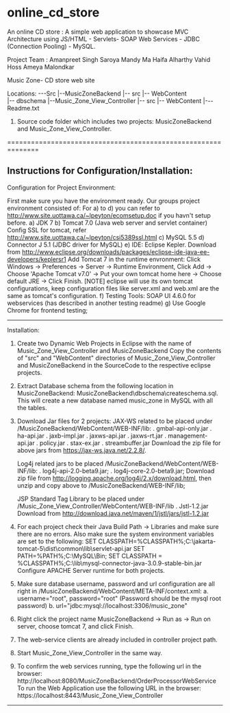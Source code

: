 online_cd_store
===============

An online CD store : 
A simple web application to showcase MVC Architecture
using JS/HTML - Servlets- SOAP Web Services - JDBC (Connection Pooling) - MySQL.

Project Team : 
Amanpreet Singh Saroya
Mandy Ma
Haifa Alharthy
Vahid Hoss
Ameya Malondkar
		    
Music Zone- CD store web site 

Locations:
---Src
    |--MusicZoneBackend
       |-- src
       |-- WebContent  
       |-- dbschema
    |--Music_Zone_View_Controller
       |-- src
       |-- WebContent
|---Readme.txt

1.    Source code folder which includes two projects: MusicZoneBackend and  Music_Zone_View_Controller.

==============================================================
    
Instructions for Configuration/Installation:
----------------------------------------------------------------
Configuration for Project Environment:

First make sure you have the environment ready. Our groups project environment consisted of:
For a) to d) you can refer to http://www.site.uottawa.ca/~lpeyton/ecomsetup.doc if you havn't setup before.
a)  JDK 7
b)  Tomcat 7.0 (Java web server and servlet container)
    Config SSL for tomcat, refer http://www.site.uottawa.ca/~lpeyton/csi5389ssl.html
c)  MySQL 5.5 
d)  Connector J 5.1 (JDBC driver for MySQL)
e)  IDE: Eclipse Kepler.
    Download from http://www.eclipse.org/downloads/packages/eclipse-ide-java-ee-developers/keplersr1
    Add Tomcat 7 in the runtime envronment:
    Click Windows -> Preferences -> Server -> Runtime Environment,
    Click Add -> Choose 'Apache Tomcat v7.0' -> Put your own tomcat home here ->
    Choose default JRE -> Click Finish.
    [NOTE] eclipse will use its own tomcat configurations, keep configuration files like server.xml and web.xml are the same as tomcat's configuration.
f)  Testing Tools: SOAP UI 4.6.0 for webservices (has described in another testing readme)
g)  Use Google Chrome for frontend testing; 

----------------------------------------------------------------

Installation:

1.    Create two Dynamic Web Projects in Eclipse with the name of Music_Zone_View_Controller and MusicZoneBackend
      Copy the contents of "src" and "WebContent" directories of Music_Zone_View_Controller 
      and MusicZoneBackend in the SourceCode to the respective eclipse projects.
2.    Extract Database schema from the following location in MusicZoneBackend: 
             MusicZoneBackend\dbschema\createschema.sql. This will create a new database named music_zone in MySQL with all the tables.
3.    Download Jar files for 2 projects:
      JAX-WS related to be placed under /MusicZoneBackend/WebContent/WEB-INF/lib: 
        . gmbal-api-only.jar
        . ha-api.jar
        . jaxb-impl.jar
        . jaxws-api.jar
        . jaxws-rt.jar
        . management-api.jar
        . policy.jar
        . stax-ex.jar
        . streambuffer.jar
      Download the zip file for above jars from https://jax-ws.java.net/2.2.8/.

      Log4j related jars to be placed /MusicZoneBackend/WebContent/WEB-INF/lib: 
        . log4j-api-2.0-beta9.jar; 
        . log4j-core-2.0-beta9.jar; 
      Download zip file from http://logging.apache.org/log4j/2.x/download.html, then unzip and copy above to /MusicZoneBackend/WEB-INF/lib;

      JSP Standard Tag Library to be placed under /Music_Zone_View_Controller/WebContent/WEB-INF/lib
        . Jstl-1.2.jar
      Download from http://download.java.net/maven/1/jstl/jars/jstl-1.2.jar

4.    For each project check their Java Build Path -> Libraries and make sure there are no errors.
      Also make sure the system environment variables are set to the following:
	SET CLASSPATH=%CLASSPATH%;C:\jakarta-tomcat-5\dist\common\lib\servlet-api.jar
	SET PATH=%PATH%;C:\MySQL\Bin;
	SET CLASSPATH = %CLASSPATH%;C:\lib\mysql-connector-java-3.0.9-stable-bin.jar
      Configure APACHE Server runtime for both projects.
	
5.    Make sure database username, password and url configuration are all right in /MusicZoneBackend/WebContent/META-INF/context.xml:
      a.    username="root", password="root" (Password should be the mysql root password)
      b.    url="jdbc:mysql://localhost:3306/music_zone"
6.    Right click the project name MusicZoneBackend -> Run as -> Run on server, choose tomcat 7, and click Finish.
7.    The web-service clients are already included in controller project path.
8.    Start Music_Zone_View_Controller in the same way.
9.    To confirm the web services running, type the following url in the browser: http://localhost:8080/MusicZoneBackend/OrderProcessorWebService
      To run the Web Application use the following URL in the browser: https://localhost:8443/Music_Zone_View_Controller

----------------------------------------------------------------------------------------------------------------------------------------------

